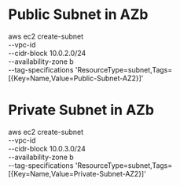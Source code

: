 # Public Subnet in AZb
aws ec2 create-subnet \
    --vpc-id <vpc-id> \
    --cidr-block 10.0.2.0/24 \
    --availability-zone <region>b \
    --tag-specifications 'ResourceType=subnet,Tags=[{Key=Name,Value=Public-Subnet-AZ2}]'

# Private Subnet in AZb
aws ec2 create-subnet \
    --vpc-id <vpc-id> \
    --cidr-block 10.0.3.0/24 \
    --availability-zone <region>b \
    --tag-specifications 'ResourceType=subnet,Tags=[{Key=Name,Value=Private-Subnet-AZ2}]'
